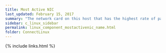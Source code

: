 ```yaml
---
title: Most Active NIC
last_updated: February 15, 2017
summary: "The network card on this host that has the highest rate of packet transfers."
sidebar: c_linux_sidebar
permalink: linux_component_mostactivenic_name.html
folder: ConnectLinux
---
```


{% include links.html %}
